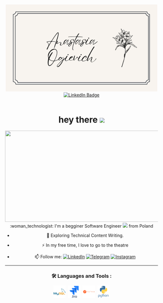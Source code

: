 <div id="header" align="center">
<img src="https://github.com/AnastasiaOgievich/AnastasiaOgievich/blob/main/header.png" alt="Header" width="500"/>
</div>
<div id="badges" align="center">
  <a href="https://www.linkedin.com/in/anastasiia-ogievich/">
    <img src="https://img.shields.io/badge/LinkedIn-blue?style=for-the-badge&logo=linkedin&logoColor=white" alt="LinkedIn Badge"/>
  </a>
  <div id="badges">
<img src="https://komarev.com/ghpvc/?username=AnastasiaOgievich&style=flat-square&color=blue" alt=""/>
  </div>
  <h1>
  hey there
  <img src="https://media.giphy.com/media/hvRJCLFzcasrR4ia7z/giphy.gif" width="30px"/>
</h1>

<div align="center">
  <img src="https://media.giphy.com/media/dWesBcTLavkZuG35MI/giphy.gif" width="600" height="300"/>
</div>
:woman_technologist: I'm a begginer Software Engineer <img src="https://media.giphy.com/media/WUlplcMpOCEmTGBtBW/giphy.gif" width="30"> from Poland

- :seedling: Exploring Technical Content Writing.

- :zap: In my free time, I love to go to the theatre

- :mailbox: Follow me:
[![LinkedIn](https://img.shields.io/badge/-LinkedIn-090909?style=for-the-badge&logo=linkedin&logoColor=007BB6)](https://www.linkedin.com/in/anastasiia-ogievich/)
[![Telegram](https://img.shields.io/badge/-Telegram-090909?style=for-the-badge&logo=telegram&logoColor=27A0D9)](https://t.me/an_resz)
[![Instagram](https://img.shields.io/badge/-Instagram-090909?style=for-the-badge&logo=instagram&logoColor=B4068E)](https://www.instagram.com/aan.resz_)

---

### :hammer_and_wrench: Languages and Tools :
<div>
  <img src="https://github.com/devicons/devicon/blob/master/icons/mysql/mysql-original-wordmark.svg" title="MySQL"  alt="MySQL" width="40" height="40"/>&nbsp;
  <img src="https://github.com/devicons/devicon/blob/master/icons/jira/jira-original-wordmark.svg" title="Jira" alt="Jira" width="40" height="40"/>&nbsp;
   <img src="https://github.com/devicons/devicon/blob/master/icons/postman/postman-original-wordmark.svg" title="Postman" alt="Postman" width="40" height="40"/>&nbsp;
  <img src="https://github.com/devicons/devicon/blob/master/icons/python/python-original-wordmark.svg" title="Python" **alt="Python" width="40" height="40"/>
</div>

